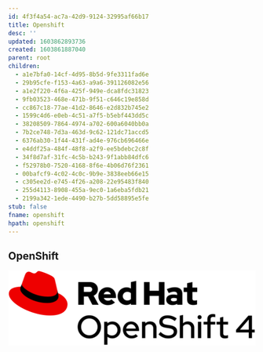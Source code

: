 ```yaml
---
id: 4f3f4a54-ac7a-42d9-9124-32995af66b17
title: Openshift
desc: ''
updated: 1603862893736
created: 1603861887040
parent: root
children:
  - a1e7bfa0-14cf-4d95-8b5d-9fe3311fad6e
  - 29b95cfe-f153-4a63-a9a6-391126082e56
  - a1e2f220-4f6a-425f-949e-dca8fdc31823
  - 9fb03523-468e-471b-9f51-c646c19e858d
  - cc867c18-77ae-41d2-8646-e2d832b745e2
  - 1599c4d6-e0eb-4c51-a7f5-b5ebf443dd5c
  - 38208509-7864-4974-a702-600a6040bb0a
  - 7b2ce748-7d3a-463d-9c62-121dc71accd5
  - 6376ab30-1f44-431f-ad4e-976cb696466e
  - e4ddf25a-484f-48f8-a2f9-ee5bdebc2c8f
  - 34f8d7af-31fc-4c5b-b243-9f1abb84dfc6
  - f52978b0-7520-4168-8f6e-4b06d76f2361
  - 00bafcf9-4c02-4c0c-9b9e-3838eeb66e15
  - c305ee2d-e745-4f26-a208-22e95483f840
  - 255d4113-8908-455a-9ec0-1a6eba5fdb21
  - 2199a342-1ede-4490-b27b-5dd58895e5fe
stub: false
fname: openshift
hpath: openshift
---
```

## OpenShift

![](/assets/images/logo.png)

